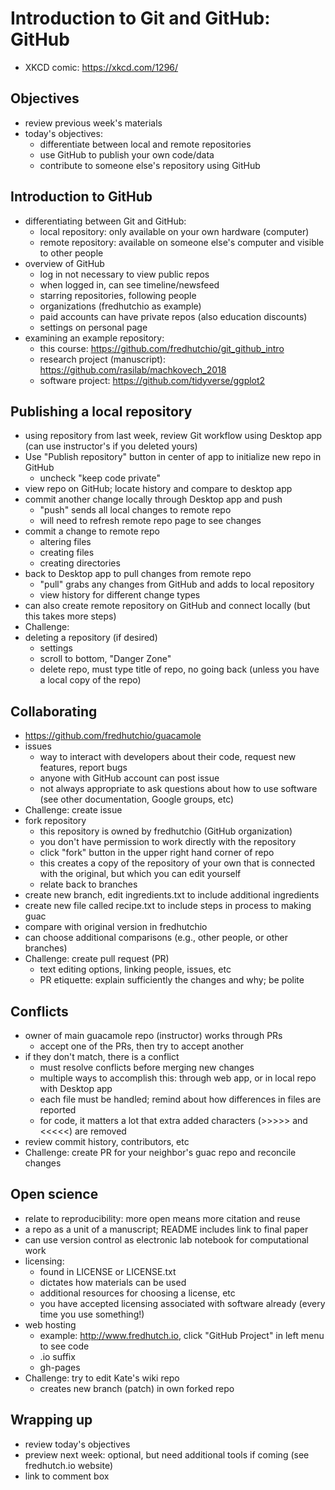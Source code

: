 # Introduction to Git and GitHub: GitHub

* XKCD comic: https://xkcd.com/1296/

## Objectives

* review previous week's materials
* today's objectives:
	* differentiate between local and remote repositories
	* use GitHub to publish your own code/data
	* contribute to someone else's repository using GitHub


## Introduction to GitHub

* differentiating between Git and GitHub:
	* local repository: only available on your own hardware (computer)
	* remote repository: available on someone else's computer and visible to other people
* overview of GitHub
	* log in not necessary to view public repos
	* when logged in, can see timeline/newsfeed
	* starring repositories, following people
	* organizations (fredhutchio as example)
	* paid accounts can have private repos (also education discounts)
	* settings on personal page
* examining an example repository:
	* this course: https://github.com/fredhutchio/git_github_intro
	* research project (manuscript): https://github.com/rasilab/machkovech_2018
	* software project: https://github.com/tidyverse/ggplot2


## Publishing a local repository

* using repository from last week, review Git workflow using Desktop app (can use instructor's if you deleted yours)
* Use "Publish repository" button in center of app to initialize new repo in GitHub
	* uncheck "keep code private"
* view repo on GitHub; locate history and compare to desktop app
* commit another change locally through Desktop app and push
	* "push" sends all local changes to remote repo
	* will need to refresh remote repo page to see changes
* commit a change to remote repo
	* altering files
	* creating files
	* creating directories
* back to Desktop app to pull changes from remote repo
	* "pull" grabs any changes from GitHub and adds to local repository
	* view history for different change types
* can also create remote repository on GitHub and connect locally (but this takes more steps)
* Challenge:
* deleting a repository (if desired)
	* settings
	* scroll to bottom, "Danger Zone"
	* delete repo, must type title of repo, no going back (unless you have a local copy of the repo)

## Collaborating

* https://github.com/fredhutchio/guacamole
* issues
	* way to interact with developers about their code, request new features, report bugs
	* anyone with GitHub account can post issue
	* not always appropriate to ask questions about how to use software (see other documentation, Google groups, etc)
* Challenge: create issue
* fork repository
	* this repository is owned by fredhutchio (GitHub organization)
	* you don't have permission to work directly with the repository
	* click "fork" button in the upper right hand corner of repo
	* this creates a copy of the repository of your own that is connected with the original, but which you can edit yourself
	* relate back to branches
* create new branch, edit ingredients.txt to include additional ingredients
* create new file called recipe.txt to include steps in process to making guac
* compare with original version in fredhutchio
* can choose additional comparisons (e.g., other people, or other branches)
* Challenge: create pull request (PR)
	* text editing options, linking people, issues, etc
	* PR etiquette: explain sufficiently the changes and why; be polite
	

## Conflicts

* owner of main guacamole repo (instructor) works through PRs
	* accept one of the PRs, then try to accept another
* if they don't match, there is a conflict
	* must resolve conflicts before merging new changes
	* multiple ways to accomplish this: through web app, or in local repo with Desktop app
	* each file must be handled; remind about how differences in files are reported
	* for code, it matters a lot that extra added characters (>>>>> and <<<<<) are removed
* review commit history, contributors, etc
* Challenge: create PR for your neighbor's guac repo and reconcile changes


## Open science

* relate to reproducibility: more open means more citation and reuse
* a repo as a unit of a manuscript; README includes link to final paper
* can use version control as electronic lab notebook for computational work
* licensing:
	* found in LICENSE or LICENSE.txt
	* dictates how materials can be used
	* additional resources for choosing a license, etc
	* you have accepted licensing associated with software already (every time you use something!)
* web hosting
	* example: http://www.fredhutch.io, click "GitHub Project" in left menu to see code
	* .io suffix
	* gh-pages
* Challenge: try to edit Kate's wiki repo
	* creates new branch (patch) in own forked repo


## Wrapping up

* review today's objectives
* preview next week: optional, but need additional tools if coming (see fredhutch.io website)
* link to comment box
